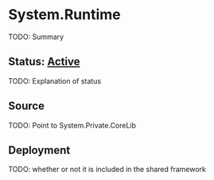 # System.Runtime
TODO: Summary

## Status: [Active](../../libraries/README.md#development-statuses)
TODO: Explanation of status

## Source
TODO: Point to System.Private.CoreLib

## Deployment
TODO: whether or not it is included in the shared framework
